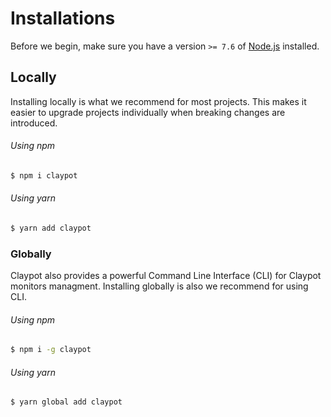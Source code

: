 # Installations

Before we begin, make sure you have a version `>= 7.6` of [Node.js](https://nodejs.org/) installed.

## Locally

Installing locally is what we recommend for most projects. This makes it easier to upgrade projects individually when breaking changes are introduced.

###### Using npm

```bash
$ npm i claypot
```

###### Using yarn

```bash
$ yarn add claypot
```


### Globally

Claypot also provides a powerful Command Line Interface (CLI) for Claypot monitors managment. Installing globally is also we recommend for using CLI.

###### Using npm

```bash
$ npm i -g claypot
```

###### Using yarn

```bash
$ yarn global add claypot
```
